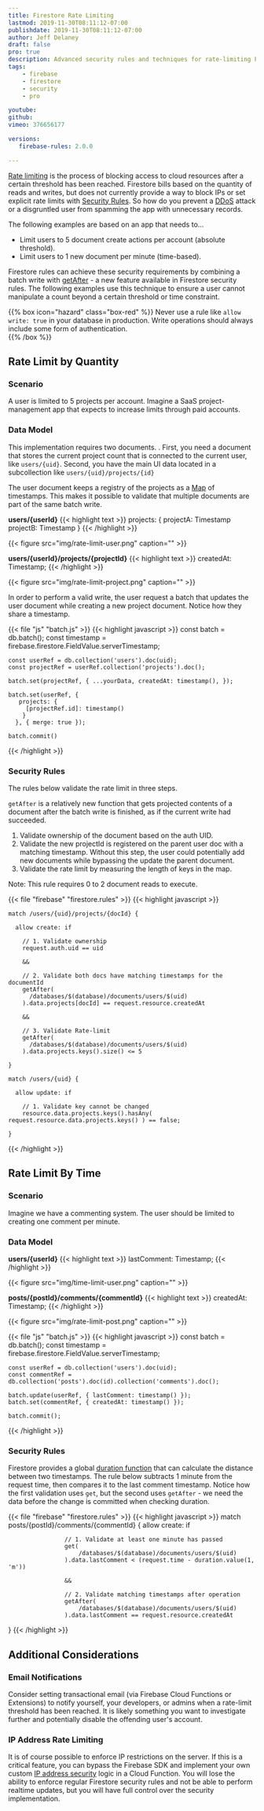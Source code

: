 ```yaml
---
title: Firestore Rate Limiting
lastmod: 2019-11-30T08:11:12-07:00
publishdate: 2019-11-30T08:11:12-07:00
author: Jeff Delaney
draft: false
pro: true
description: Advanced security rules and techniques for rate-limiting Firestore writes. 
tags: 
    - firebase
    - firestore
    - security
    - pro

youtube: 
github: 
vimeo: 376656177

versions:
   firebase-rules: 2.0.0

---
```


[Rate limiting](https://github.com/firebase/firebase-js-sdk/issues/647) is the process of blocking access to cloud resources after a certain threshold has been reached. Firestore bills based on the quantity of reads and writes, but does not currently provide a way to block IPs or set explicit rate limits with [Security Rules](https://fireship.io/snippets/firestore-rules-recipes/). So how do you prevent a [DDoS](https://www.cloudflare.com/learning/ddos/what-is-a-ddos-attack/) attack or a disgruntled user from spamming the app with unnecessary records.

The following examples are based on an app that needs to...

- Limit users to 5 document create actions per account (absolute threshold). 
- Limit users to 1 new document per minute (time-based). 

Firestore rules can achieve these security requirements by combining a batch write with [getAfter](https://firebase.google.com/docs/reference/rules/rules.firestore.html#.getAfter) - a new feature available in Firestore security rules. The following examples use this technique to ensure a user cannot manipulate a count beyond a certain threshold or time constraint. 

{{% box icon="hazard" class="box-red" %}}
Never use a rule like `allow write: true` in your database in production. Write operations should always include some form of authentication.  
{{% /box %}}


## Rate Limit by Quantity

### Scenario

A user is limited to 5 projects per account. Imagine a SaaS project-management app that expects to increase limits through paid accounts. 

### Data Model

This implementation requires two documents. . First, you need a document that stores the current project count that is connected to the current user, like `users/{uid}`. Second, you have the main UI data located in a subcollection like `users/{uid}/projects/{id}`

The user document keeps a registry of the projects as a [Map](https://firebase.google.com/docs/reference/rules/rules.Map) of timestamps. This makes it possible to validate that multiple documents are part of the same batch write. 


**users/{userId}**
{{< highlight text >}}
projects: { 
    projectA: Timestamp
    projectB: Timestamp
}
{{< /highlight >}}

{{< figure src="img/rate-limit-user.png" caption="" >}}

**users/{userId}/projects/{projectId}**
{{< highlight text >}}
createdAt: Timestamp;
{{< /highlight >}}

{{< figure src="img/rate-limit-project.png" caption="" >}}

In order to perform a valid write, the user request a batch that updates the user document while creating a new project document. Notice how they share a timestamp. 

{{< file "js" "batch.js" >}}
{{< highlight javascript >}}
    const batch = db.batch();
    const timestamp = firebase.firestore.FieldValue.serverTimestamp;


    const userRef = db.collection('users').doc(uid);
    const projectRef = userRef.collection('projects').doc(); 

    batch.set(projectRef, { ...yourData, createdAt: timestamp(), });

    batch.set(userRef, { 
       projects: { 
         [projectRef.id]: timestamp() 
        }  
      }, { merge: true });

    batch.commit()
{{< /highlight >}}

### Security Rules

The rules below validate the rate limit in three steps. 


`getAfter` is a relatively new function that gets projected contents of a document after the batch write is finished, as if the current write had succeeded. 

1. Validate ownership of the document based on the auth UID. 
2. Validate the new projectId is registered on the parent user doc with a matching timestamp. Without this step, the user could potentially add new documents while bypassing the update the parent document. 
3. Validate the rate limit by measuring the length of keys in the map. 

Note: This rule requires 0 to 2 document reads to execute. 

{{< file "firebase" "firestore.rules" >}}
{{< highlight javascript >}}

    match /users/{uid}/projects/{docId} {
      
      allow create: if 

        // 1. Validate ownership
        request.auth.uid == uid 
        
        &&

        // 2. Validate both docs have matching timestamps for the documentId
        getAfter(
          /databases/$(database)/documents/users/$(uid)
        ).data.projects[docId] == request.resource.createdAt

        &&
        
        // 3. Validate Rate-limit
        getAfter(
          /databases/$(database)/documents/users/$(uid)
        ).data.projects.keys().size() <= 5

    }

    match /users/{uid} {
      
      allow update: if 

        // 1. Validate key cannot be changed
        resource.data.projects.keys().hasAny( request.resource.data.projects.keys() ) == false;

    }
    
{{< /highlight >}}

## Rate Limit By Time

### Scenario

Imagine we have a commenting system. The user should be limited to creating one comment per minute. 

### Data Model

**users/{userId}**
{{< highlight text >}}
lastComment: Timestamp;
{{< /highlight >}}

{{< figure src="img/time-limit-user.png" caption="" >}}


**posts/{postId}/comments/{commentId}**
{{< highlight text >}}
createdAt: Timestamp;
{{< /highlight >}}

{{< figure src="img/rate-limit-post.png" caption="" >}}


{{< file "js" "batch.js" >}}
{{< highlight javascript >}}
    const batch = db.batch();
    const timestamp = firebase.firestore.FieldValue.serverTimestamp;


    const userRef = db.collection('users').doc(uid);
    const commentRef = db.collection('posts').doc(id).collection('comments').doc(); 

    batch.update(userRef, { lastComment: timestamp() });
    batch.set(commentRef, { createdAt: timestamp() });
    
    batch.commit();
{{< /highlight >}}

### Security Rules

Firestore provides a global [duration function](https://firebase.google.com/docs/reference/rules/rules.duration_) that can calculate the distance between two timestamps. The rule below subtracts 1 minute from the request time, then compares it to the last comment timestamp. Notice how the first validation uses `get`, but the second uses `getAfter` - we need the data before the change is committed when checking duration.  

{{< file "firebase" "firestore.rules" >}}
{{< highlight javascript >}}
match posts/{postId}/comments/{commentId} {
    allow create: if 

                    // 1. Validate at least one minute has passed
                    get(
                        /databases/$(database)/documents/users/$(uid)
                    ).data.lastComment < (request.time - duration.value(1, 'm'))

                    && 

                    // 2. Validate matching timestamps after operation
                    getAfter(
                        /databases/$(database)/documents/users/$(uid)
                    ).data.lastComment == request.resource.createdAt
}
{{< /highlight >}}


## Additional Considerations

### Email Notifications

Consider setting transactional email (via Firebase Cloud Functions or Extensions) to notify yourself, your developers, or admins when a rate-limit threshold has been reached. It is likely something you want to investigate further and potentially disable the offending user's account. 

### IP Address Rate Limiting

It is of course possible to enforce IP restrictions on the server. If this is a critical feature, you can bypass the Firebase SDK and implement your own custom [IP address security](https://firebase.google.com/docs/auth/admin/manage-sessions#advanced_security_enforce_ip_address_restrictions) logic in a Cloud Function. You will lose the ability to enforce regular Firestore security rules and not be able to perform realtime updates, but you will have full control over the security implementation. 






